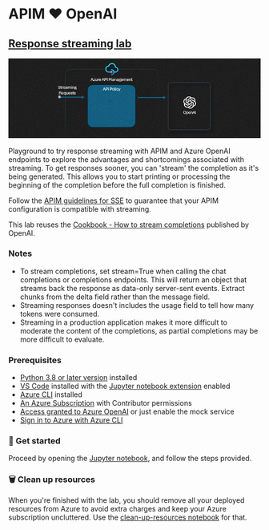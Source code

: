 # APIM ❤️ OpenAI

## [Response streaming lab](response-streaming.ipynb)
[![flow](../../images/response-streaming.gif)](response-streaming.ipynb)

Playground to try response streaming with APIM and Azure OpenAI endpoints to explore the advantages and shortcomings associated with streaming. To get responses sooner, you can 'stream' the completion as it's being generated. This allows you to start printing or processing the beginning of the completion before the full completion is finished. 

Follow the [APIM guidelines for SSE](https://learn.microsoft.com/en-us/azure/api-management/how-to-server-sent-events#guidelines-for-sse) to guarantee that your APIM configuration is compatible with streaming.

This lab reuses the [Cookbook - How to stream completions](https://cookbook.openai.com/examples/how_to_stream_completions) published by OpenAI.

### Notes
- To stream completions, set stream=True when calling the chat completions or completions endpoints. This will return an object that streams back the response as data-only server-sent events. Extract chunks from the delta field rather than the message field. 
- Streaming responses doesn't includes the usage field to tell how many tokens were consumed.
- Streaming in a production application makes it more difficult to moderate the content of the completions, as partial completions may be more difficult to evaluate.

### Prerequisites
- [Python 3.8 or later version](https://www.python.org/) installed
- [VS Code](https://code.visualstudio.com/) installed with the [Jupyter notebook extension](https://marketplace.visualstudio.com/items?itemName=ms-toolsai.jupyter) enabled
- [Azure CLI](https://learn.microsoft.com/en-us/cli/azure/install-azure-cli) installed
- [An Azure Subscription](https://azure.microsoft.com/en-us/free/) with Contributor permissions
- [Access granted to Azure OpenAI](https://aka.ms/oai/access) or just enable the mock service
- [Sign in to Azure with Azure CLI](https://learn.microsoft.com/en-us/cli/azure/authenticate-azure-cli-interactively)

### 🚀 Get started
Proceed by opening the [Jupyter notebook](response-streaming.ipynb), and follow the steps provided.

### 🗑️ Clean up resources
When you're finished with the lab, you should remove all your deployed resources from Azure to avoid extra charges and keep your Azure subscription uncluttered.
Use the [clean-up-resources notebook](clean-up-resources.ipynb) for that.